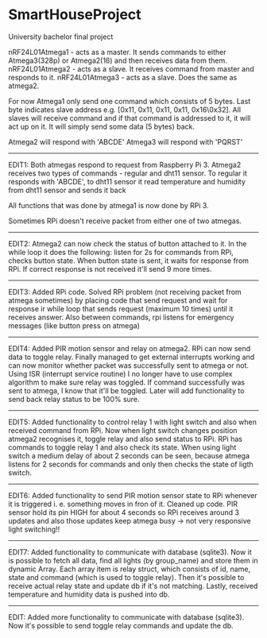 # SmartHouseProject
University bachelor final project

nRF24L01Atmega1 - acts as a master. It  sends commands to either Atmega3(328p) or Atmega2(16) and then receives data from them.
nRF24L01Atmega2 - acts as a slave. It receives command from master and responds to it.
nRF24L01Atmega3 - acts as a slave. Does the same as atmega2.

For now Atmega1 only send one command which consists of 5 bytes. Last byte indicates slave address e.g. [0x11, 0x11, 0x11, 0x11, 0x16\0x32].
All slaves will receive command and if that command is addressed to it, it will act up on it. It will simply send some data (5 bytes) back.

Atmega2 will respond with 'ABCDE'
Atmega3 will respond with 'PQRST'

------------------------------------------------------------------------------------------------------------------------------------------------
EDIT1:
Both atmegas respond to request from Raspberry Pi 3.
Atmega2 receives two types of commands - regular and dht11 sensor. To regular it responds with 'ABCDE', to dht11 sensor it read temperature and
humidity from dht11 sensor and sends it back

All functions that was done by atmega1 is now done by RPi 3.

Sometimes RPi doesn't receive packet from either one of two atmegas.

------------------------------------------------------------------------------------------------------------------------------------------------
EDIT2:
Atmega2 can now check the status of button attached to it. In the while loop it does the following: listen for 2s for commands from RPi, checks button state.
When button state is sent, it waits for response from RPi. If correct response is not received it'll send 9 more times.

------------------------------------------------------------------------------------------------------------------------------------------------
EDIT3:
Added RPi code. Solved RPi problem (not receiving packet from atmega sometimes) by placing code that send request and wait for response ir while 
loop that sends request (maximum 10 times) until it receives answer.
Also between commands, rpi listens for emergency messages (like button press on atmega) 

------------------------------------------------------------------------------------------------------------------------------------------------
EDIT4:
Added PIR motion sensor and relay on atmega2. RPi can now send data to toggle relay. Finally managed to get external interrupts working and can now monitor
whether packet was successfully sent to atmega or not. Using ISR (interrupt service routine) I no longer have to use complex algorithm to make sure relay was toggled.
If command successfully was sent to atmega, I know that it'll be toggled. Later will add functionality to send back relay status to be 100% sure.

------------------------------------------------------------------------------------------------------------------------------------------------
EDIT5:
Added functionality to control relay 1 with light switch and also when received command from RPi. Now when light switch changes position atmega2
recognises it, toggle relay and also send status to RPi. RPi has commands to toggle relay 1 and also check its state. When using light switch a medium delay
of about 2 seconds can be seen, because atmega listens for 2 seconds for commands and only then checks the state of ligth switch.

------------------------------------------------------------------------------------------------------------------------------------------------
EDIT6:
Added functionality to send PIR motion sensor state to RPi whenever it is triggered i. e. something moves in fron of it. 
Cleaned up code.
PIR sensor hold its pin HIGH for about 4 seconds so RPi receives around 3 updates and also those updates keep atmega busy -> not very responsive light switching!! 

-----------------------------------------------------------------------------------------------------------------------------------------------
EDIT7:
Added functionality to communicate with database (sqlite3). Now it is possible to fetch all data, find all lights (by group_name) and store them in dynamic Array.
Each array item is relay struct, which consists of id, name, state and command (which is used to toggle relay). Then it's possible to receive actual relay state and
update db if it's not matching. Lastly, received temperature and humidity data is pushed into db.

-----------------------------------------------------------------------------------------------------------------------------------------------
EDIT:
Added more functionality to communicate with database (sqlite3). Now it's possible to send toggle relay commands and update the db.